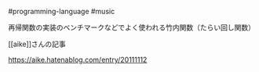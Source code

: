 #programming-language  #music

再帰関数の実装のベンチマークなどでよく使われる竹内関数（たらい回し関数）

[[aike]]さんの記事

https://aike.hatenablog.com/entry/20111112